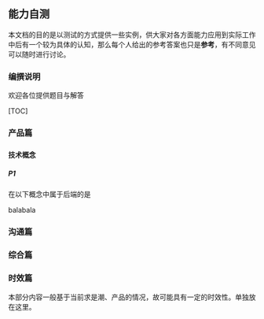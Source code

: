 ## 能力自测

本文档的目的是以测试的方式提供一些实例，供大家对各方面能力应用到实际工作中后有一个较为具体的认知，那么每个人给出的参考答案也只是**参考**，有不同意见可以随时进行讨论。

### 编撰说明

欢迎各位提供题目与解答

[TOC]

### 产品篇

##### 

#### 技术概念

##### P1

在以下概念中属于后端的是

balabala





### 沟通篇





### 综合篇





### 时效篇

本部分内容一般基于当前求是潮、产品的情况，故可能具有一定的时效性。单独放在这里。



### 